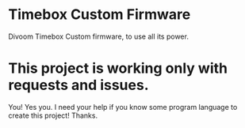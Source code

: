 # Timebox Custom Firmware
Divoom Timebox Custom firmware, to use all its power.

# This project is working only with requests and issues.
You! Yes you. I need your help if you know some program language to create this project!
Thanks.
